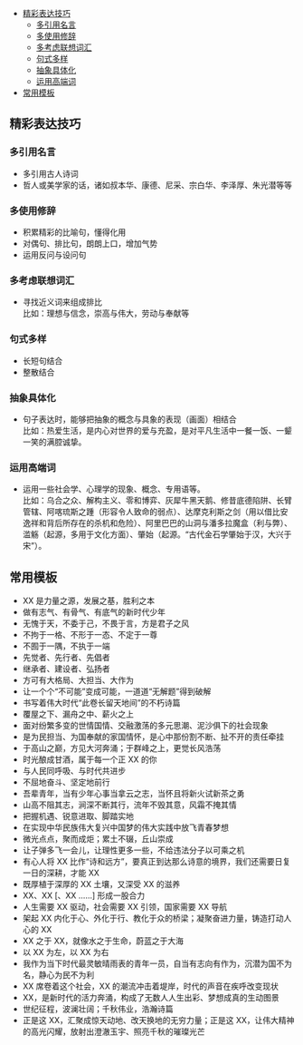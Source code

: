 - [精彩表达技巧](#精彩表达技巧)
  - [多引用名言](#多引用名言)
  - [多使用修辞](#多使用修辞)
  - [多考虑联想词汇](#多考虑联想词汇)
  - [句式多样](#句式多样)
  - [抽象具体化](#抽象具体化)
  - [运用高端词](#运用高端词)
- [常用模板](#常用模板)

## 精彩表达技巧
### 多引用名言
- 多引用古人诗词
- 哲人或美学家的话，诸如叔本华、康德、尼采、宗白华、李泽厚、朱光潜等等

### 多使用修辞
- 积累精彩的比喻句，懂得化用
- 对偶句、排比句，朗朗上口，增加气势
- 运用反问与设问句

### 多考虑联想词汇
- 寻找近义词来组成排比  
  比如：理想与信念，崇高与伟大，劳动与奉献等

### 句式多样
- 长短句结合  
- 整散结合  

### 抽象具体化
- 句子表达时，能够把抽象的概念与具象的表现（画面）相结合    
  比如：热爱生活，是内心对世界的爱与充盈，是对平凡生活中一餐一饭、一颦一笑的满腔诚挚。

### 运用高端词
- 运用一些社会学、心理学的现象、概念、专用语等。  
  比如：乌合之众、解构主义、零和博弈、灰犀牛黑天鹅、修昔底德陷阱、长臂管辖、阿喀琉斯之踵（形容令人致命的弱点）、达摩克利斯之剑（用以借比安逸祥和背后所存在的杀机和危险）、阿里巴巴的山洞与潘多拉魔盒（利与弊）、滥觞（起源，多用于文化方面）、肇始（起源。“古代金石学肇始于汉，大兴于宋”）。

## 常用模板
- XX 是力量之源，发展之基，胜利之本
- 做有志气、有骨气、有底气的新时代少年
- 无愧于天，不委于己，不畏于言，方是君子之风
- 不拘于一格、不形于一态、不定于一尊
- 不囿于一隅，不执于一端
- 先觉者、先行者、先倡者
- 继承者、建设者、弘扬者
- 方可有大格局、大担当、大作为
- 让一个个“不可能”变成可能，一道道“无解题”得到破解
- 书写着伟大时代“此卷长留天地间”的不朽诗篇
- 覆屋之下、漏舟之中、薪火之上
- 面对纷繁多变的世情国情、交融激荡的多元思潮、泥沙俱下的社会现象
- 是为民担当、为国奉献的家国情怀，是心中那份割不断、扯不开的责任牵挂
- 于高山之巅，方见大河奔涌；于群峰之上，更觉长风浩荡
- 时光酿成甘酒，属于每一个正 XX 的你
- 与人民同呼吸、与时代共进步
- 不屈地奋斗、坚定地前行
- 吾辈青年，当有少年心事当拿云之志，当怀且将新火试新茶之勇
- 山高不阻其志，涧深不断其行，流年不毁其意，风霜不掩其情
- 把握机遇、锐意进取、脚踏实地
- 在实现中华民族伟大复兴中国梦的伟大实践中放飞青春梦想
- 微光点点，聚而成炬；累土不辍，丘山崇成
- 让子弹多飞一会儿，让理性更多一些，不给违法分子以可乘之机
- 有心人将 XX 比作“诗和远方”，要真正到达那么诗意的境界，我们还需要日复一日的深耕，才能 XX
- 既厚植于深厚的 XX 土壤，又深受 XX 的滋养
- XX、XX [、XX ……] 形成一股合力
- 人生需要 XX 驱动，社会需要 XX 引领，国家需要 XX 导航
- 架起 XX 内化于心、外化于行、教化于众的桥梁；凝聚奋进力量，铸造打动人心的 XX
- XX 之于 XX，就像水之于生命，蔚蓝之于大海
- 以 XX 为左，以 XX 为右
- 我作为当下时代最灵敏晴雨表的青年一员，自当有志向有作为，沉潜为国不为名，静心为民不为利
- XX 席卷着这个社会，XX 的潮流冲击着堤岸，时代的声音在疾呼改变现状
- XX，是新时代的活力奔涌，构成了无数人人生出彩、梦想成真的生动图景
- 世纪征程，波澜壮阔；千秋伟业，浩瀚诗篇
- 正是这 XX，汇聚成惊天动地、改天换地的无穷力量；正是这 XX，让伟大精神的高光闪耀，放射出澄澈玉宇、照亮千秋的璀璨光芒